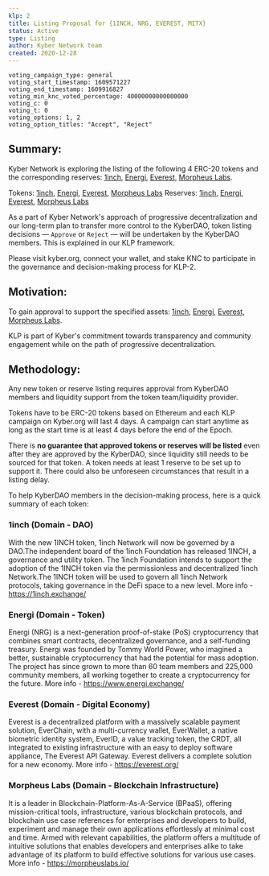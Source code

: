 ```yaml
---
klp: 2
title: Listing Proposal for {1INCH, NRG, EVEREST, MITX}
status: Active
type: Listing
author: Kyber Network team
created: 2020-12-28
---
```


```
voting_campaign_type: general
voting_start_timestamp: 1609571227  
voting_end_timestamp: 1609916827
voting_min_knc_voted_percentage: 40000000000000000
voting_c: 0
voting_t: 0
voting_options: 1, 2
voting_option_titles: "Accept", "Reject"
```

## Summary:

Kyber Network is exploring the listing of the following 4 ERC-20 tokens and the corresponding reserves: [1inch](https://1inch.exchange/), [Energi](https://www.energi.world/), [Everest](https://everest.org/), [Morpheus Labs](https://morpheuslabs.io/).

Tokens: [1inch](https://1inch.exchange/), [Energi](https://www.energi.world/), [Everest](https://everest.org/), [Morpheus Labs](https://morpheuslabs.io/)
Reserves: [1inch](https://1inch.exchange/), [Energi](https://www.energi.world/), [Everest](https://everest.org/), [Morpheus Labs](https://morpheuslabs.io/)

As a part of Kyber Network's approach of progressive decentralization and our long-term plan to transfer more control to the KyberDAO, token listing decisions — `Approve` or `Reject` — will be undertaken by the KyberDAO members. This is explained in our KLP framework.

Please visit kyber.org, connect your wallet, and stake KNC to participate in the governance and decision-making process for KLP-2.

## Motivation:

To gain approval to support the specified assets: [1inch](https://1inch.exchange/), [Energi](https://www.energi.world/), [Everest](https://everest.org/), [Morpheus Labs](https://morpheuslabs.io/).

KLP is part of Kyber's commitment towards transparency and community engagement while on the path of progressive decentralization.

## Methodology:

Any new token or reserve listing requires approval from KyberDAO members and liquidity support from the token team/liquidity provider. 

Tokens have to be ERC-20 tokens based on Ethereum and each KLP campaign on Kyber.org will last 4 days. A campaign can start anytime as long as the start time is at least 4 days before the end of the Epoch.

There is **no guarantee that approved tokens or reserves will be listed** even after they are approved by the KyberDAO, since liquidity still needs to be sourced for that token. A token needs at least 1 reserve to be set up to support it. There could also be unforeseen circumstances that result in a listing delay.

To help KyberDAO members in the decision-making process, here is a quick summary of each token: 

### 1inch (Domain - DAO)
With the new 1INCH token, 1inch Network will now be governed by a DAO.The independent board of the 1inch Foundation has released 1INCH, a governance and utility token. The 1inch Foundation intends to support the adoption of the 1INCH token via the permissionless and decentralized 1inch Network.The 1INCH token will be used to govern all 1inch Network protocols, taking governance in the DeFi space to a new level.
More info - https://1inch.exchange/

### Energi (Domain - Token)
Energi (NRG) is a next-generation proof-of-stake (PoS) cryptocurrency that combines smart contracts, decentralized governance, and a self-funding treasury. Energi was founded by Tommy World Power, who imagined a better, sustainable cryptocurrency that had the potential for mass adoption. The project has since grown to more than 60 team members and 225,000 community members, all working together to create a cryptocurrency for the future.
More info - https://www.energi.exchange/

### Everest (Domain - Digital Economy)
Everest is a decentralized platform with a massively scalable payment solution, EverChain, with a multi-currency wallet, EverWallet, a native biometric identity system, EverID, a value tracking token, the CRDT, all integrated to existing infrastructure with an easy to deploy software appliance, The Everest API Gateway. Everest delivers a complete solution for a new economy.
More info - https://everest.org/

### Morpheus Labs (Domain - Blockchain Infrastructure)
It is a leader in Blockchain-Platform-As-A-Service (BPaaS), offering mission-critical tools, infrastructure, various blockchain protocols, and blockchain use case references for enterprises and developers to build, experiment and manage their own applications effortlessly at minimal cost and time. Armed with relevant capabilities, the platform offers a multitude of intuitive solutions that enables developers and enterprises alike to take advantage of its platform to build effective solutions for various use cases.
More info - https://morpheuslabs.io/
